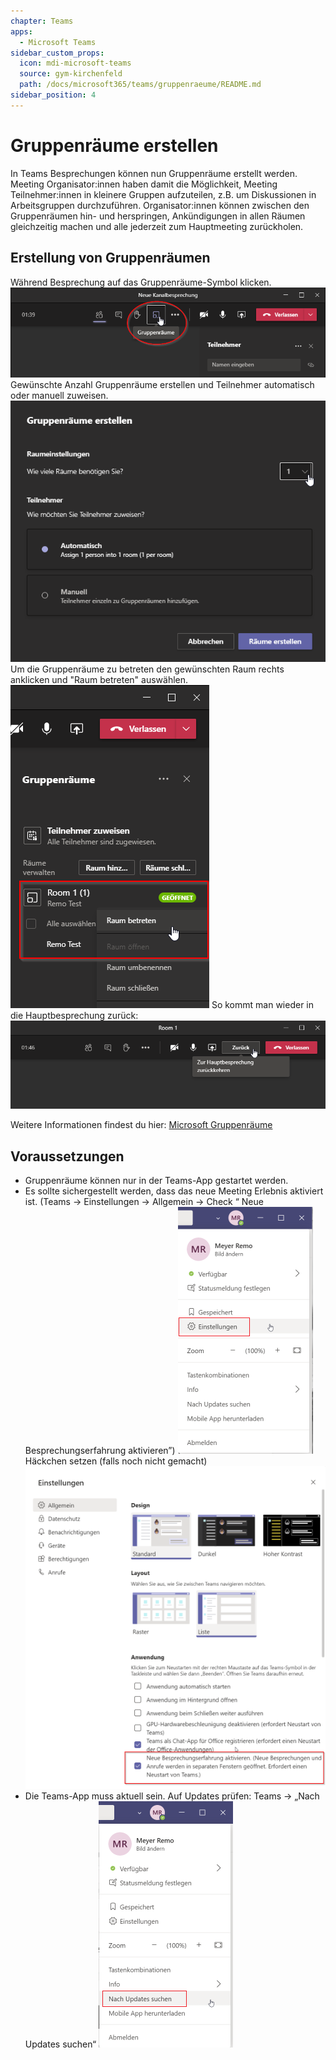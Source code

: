 ```yaml
---
chapter: Teams
apps:
  - Microsoft Teams
sidebar_custom_props:
  icon: mdi-microsoft-teams
  source: gym-kirchenfeld
  path: /docs/microsoft365/teams/gruppenraeume/README.md
sidebar_position: 4
---
```


# Gruppenräume erstellen



In Teams Besprechungen können nun Gruppenräume erstellt werden. Meeting Organisator:innen haben damit die Möglichkeit, Meeting Teilnehmer:innen in kleinere Gruppen aufzuteilen, z.B. um Diskussionen in Arbeitsgruppen durchzuführen. Organisator:innen können zwischen den Gruppenräumen hin- und herspringen, Ankündigungen in allen Räumen gleichzeitig machen und alle jederzeit zum Hauptmeeting zurückholen.


## Erstellung von Gruppenräumen

Während Besprechung auf das Gruppenräume-Symbol klicken.
![Gruppenräume Symbol](./images/teams_gruppenraum_symbol.png)
Gewünschte Anzahl Gruppenräume erstellen und Teilnehmer automatisch oder manuell zuweisen.
![Gruppenräume erstellen](./images/teams_gruppenraum_erstellen.png)
Um die Gruppenräume zu betreten den gewünschten Raum rechts anklicken und "Raum betreten" auswählen.
![Gruppenräume betreten](./images/teams_gruppenraum_betreten.png)
So kommt man wieder in die Hauptbesprechung zurück:
![Gruppenräume zurück](./images/teams_gruppenraum_back.png)

Weitere Informationen findest du hier: [Microsoft Gruppenräume](https://news.microsoft.com/de-de/breakout-rooms-in-microsoft-teams/)


## Voraussetzungen

* Gruppenräume können nur in der Teams-App gestartet werden.
* Es sollte sichergestellt werden, dass das neue Meeting Erlebnis aktiviert ist. (Teams -> Einstellungen -> Allgemein -> Check “ Neue Besprechungserfahrung aktivieren”)
![Einstellungen](./images/teams_einstellungen.png)
Häckchen setzen (falls noch nicht gemacht)
![Häckchen setzen](./images/teams_einstellunge_experience.png)
* Die Teams-App muss aktuell sein. Auf Updates prüfen: Teams -> „Nach Updates suchen“
![nach Updates suchen](./images/teams_updates.png)
